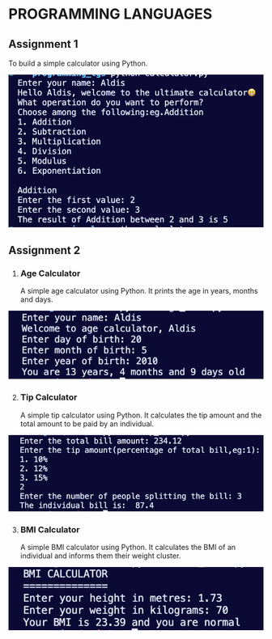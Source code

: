# PROGRAMMING LANGUAGES

## Assignment 1

To build a simple calculator using Python.

![calculator](/screenshots/calculator.png)

## Assignment 2

1. ### Age Calculator
   A simple age calculator using Python.
   It prints the age in years, months and days.

![age calculator](/screenshots/age.png)

2. ### Tip Calculator
   A simple tip calculator using Python.
   It calculates the tip amount and the total amount to be paid by an individual.

![tip calculator](/screenshots/tip.png)

3. ### BMI Calculator
   A simple BMI calculator using Python.
   It calculates the BMI of an individual and informs them their weight cluster.

![bmi calculator](/screenshots/bmi.png)
